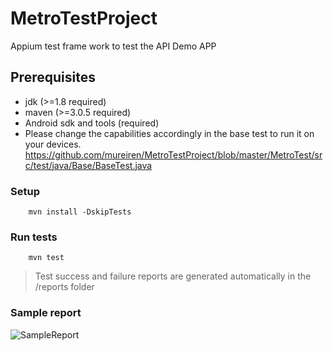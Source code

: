 # MetroTestProject

Appium test frame work to test the API Demo APP

## Prerequisites

* jdk (>=1.8 required)
* maven (>=3.0.5 required)
* Android sdk and tools (required)
* Please change the capabilities accordingly in the base test to run it on your devices. https://github.com/mureiren/MetroTestProject/blob/master/MetroTest/src/test/java/Base/BaseTest.java


### Setup
```
    mvn install -DskipTests
```

### Run tests
```
    mvn test
```
> Test success and failure reports are generated automatically in the /reports folder
### Sample report
![SampleReport](https://user-images.githubusercontent.com/53050573/68462222-01b53900-0204-11ea-9e46-86b4d6ff9122.PNG)
